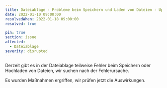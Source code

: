 ```yaml
---
title: Dateiablage - Probleme beim Speichern und Laden von Dateien - Update vom 11.01.2022
date: 2022-01-10 09:00:00
resolvedWhen: 2022-01-18 09:00:00
resolved: true

pin: true
section: issue
affected:
  - Dateiablage
severity: disrupted
---
```


Derzeit gibt es in der Dateiablage teilweise Fehler beim Speichern oder Hochladen von Dateien, wir suchen nach der Fehlerursache.

Es wurden Maßnahmen ergriffen, wir prüfen jetzt die Auswirkungen.
